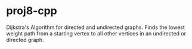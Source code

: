 # proj8-cpp
Dijkstra's Algorithm for directed and undirected graphs.
Finds the lowest weight path from a starting vertex to all other vertices in an undirected or directed graph.
